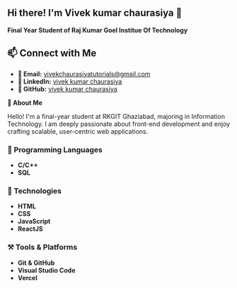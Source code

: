 ## Hi there! I'm Vivek kumar chaurasiya 👋
**Final Year Student of Raj Kumar Goel Institue Of Technology**

## 📫 Connect with Me

- **📧 Email:** [vivekchaurasiyatutorials@gmail.com](mailto:vivekchaurasiyatutorials@gmail.com)
- **🔗 LinkedIn:** [vivek kumar chaurasiya](https://www.linkedin.com/in/vivekchaurasiya12/)
- **💼 GitHub:** [vivek kumar chaurasiya](https://github.com/vivekchaurasiya12)

**🌟 About Me**

Hello! I'm a final-year student at RKGIT Ghaziabad, majoring in Information Technology. I am deeply passionate about front-end development and enjoy crafting scalable, user-centric web applications.

### 🎯 Programming Languages

* **C/C++**
* **SQL**

### 🚀 Technologies

* **HTML**
* **CSS**
* **JavaScript**
* **ReactJS**
  
### ⚒️ Tools & Platforms

* **Git & GitHub**
* **Visual Studio Code**
* **Vercel**

